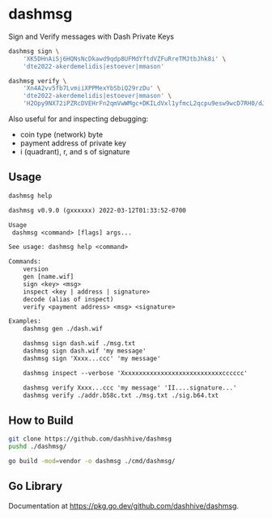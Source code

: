 # dashmsg

Sign and Verify messages with Dash Private Keys

```bash
dashmsg sign \
    'XK5DHnAiSj6HQNsNcDkawd9qdp8UFMdYftdVZFuRreTMJtbJhk8i' \
    'dte2022-akerdemelidis|estoever|mmason'
```

```bash
dashmsg verify \
    'Xn4A2vv5fb7LvmiiXPPMexYbSbiQ29rzDu' \
    'dte2022-akerdemelidis|estoever|mmason' \
    'H2Opy9NX72iPZRcDVEHrFn2qmVwWMgc+DKILdVxl1yfmcL2qcpu9esw9wcD7RH0/dJHnIISe5j39EYahorWQM7I='
```

Also useful for and inspecting debugging:

-   coin type (network) byte
-   payment address of private key
-   i (quadrant), r, and s of signature

## Usage

```bash
dashmsg help
```

```txt
dashmsg v0.9.0 (gxxxxxx) 2022-03-12T01:33:52-0700

Usage
 dashmsg <command> [flags] args...

See usage: dashmsg help <command>

Commands:
    version
    gen [name.wif]
    sign <key> <msg>
    inspect <key | address | signature>
    decode (alias of inspect)
    verify <payment address> <msg> <signature>

Examples:
    dashmsg gen ./dash.wif

    dashmsg sign dash.wif ./msg.txt
    dashmsg sign dash.wif 'my message'
    dashmsg sign 'Xxxx...ccc' 'my message'

    dashmsg inspect --verbose 'Xxxxxxxxxxxxxxxxxxxxxxxxxxxxcccccc'

    dashmsg verify Xxxx...ccc 'my message' 'II....signature...'
    dashmsg verify ./addr.b58c.txt ./msg.txt ./sig.b64.txt
```

## How to Build

```bash
git clone https://github.com/dashhive/dashmsg
pushd ./dashmsg/
```

```bash
go build -mod=vendor -o dashmsg ./cmd/dashmsg/
```

## Go Library

Documentation at <https://pkg.go.dev/github.com/dashhive/dashmsg>.
